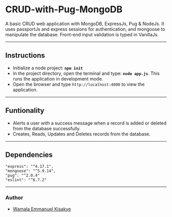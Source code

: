 # CRUD-with-Pug-MongoDB
A basic CRUD web application with MongoDB, ExpressJs, Pug &amp; NodeJs.
It uses passportJs and express sessions for authentication, and mongoose to manipulate the database.
Front-end input validation is typed in VanillaJs.
___
## Instructions
- Initialize a node project: **`npm init`**
- In the project directory, open the terminal and type: **`node app.js`**. This runs the application in development mode.
- Open the browser and type `http://localhost:4000` to view the application.
___
## Funtionality
- Alerts a user with a success message when a record is added or deleted from the database successfully.
- Creates, Reads, Updates and Deletes records from the database.
___
## Dependencies
    "express": "^4.17.1",
    "mongoose": "^5.9.14",
    "pug": "^2.0.4"
    "eslint": "^6.7.2"
___
### Author
- [Wamala Emmanuel Kisakye]()
